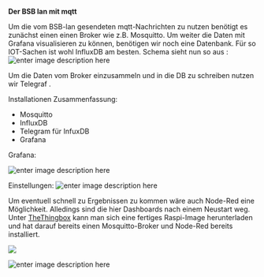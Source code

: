 
**Der BSB lan mit mqtt**

Um die vom BSB-lan gesendeten mqtt-Nachrichten zu nutzen benötigt es zunächst einen einen Broker wie z.B. Mosquitto.
Um weiter die Daten mit Grafana visualisieren zu können, benötigen wir noch eine Datenbank. Für so IOT-Sachen ist wohl InfluxDB am besten.
Schema sieht nun so aus :
![enter image description here](https://raw.githubusercontent.com/futschikato/mqtt-bsb_lan-workspcae/master/pic/mqtt_main.png)

Um die Daten vom Broker einzusammeln und in die DB zu schreiben nutzen wir Telegraf .

Installationen Zusammenfassung:

 - Mosquitto
 - InfluxDB
 - Telegram für InfuxDB
 - Grafana


Grafana:

![enter image description here](https://raw.githubusercontent.com/futschikato/mqtt-bsb_lan-workspcae/master/pic/grafana01.png)

Einstellungen:
![enter image description here](https://raw.githubusercontent.com/futschikato/mqtt-bsb_lan-workspcae/master/pic/grafana02.png)

Um eventuell schnell zu Ergebnissen zu kommen wäre auch Node-Red eine Möglichkeit. Alledings sind die hier Dashboards nach einem Neustart weg.
Unter [TheThingbox](http://thethingbox.io/) kann man sich eine fertiges Raspi-Image herunterladen und hat darauf bereits einen Mosquitto-Broker und Node-Red bereits installiert.

![](https://raw.githubusercontent.com/futschikato/mqtt-bsb_lan-workspcae/master/pic/nodered01.png)

![enter image description here](https://raw.githubusercontent.com/futschikato/mqtt-bsb_lan-workspcae/master/pic/nodered02.png)
